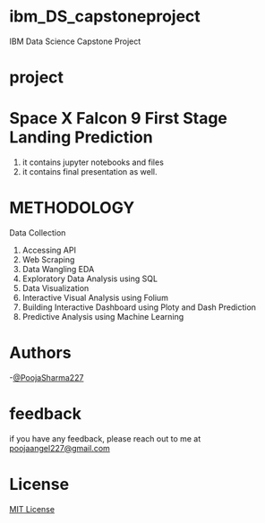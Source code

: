 # ibm_DS_capstoneproject
IBM Data Science Capstone Project

# project
# Space X Falcon 9 First Stage Landing Prediction
1. it contains jupyter notebooks and files
2. it contains final presentation as well.

# METHODOLOGY
Data Collection
1. Accessing API
2. Web Scraping
3. Data Wangling
EDA
1. Exploratory Data Analysis using SQL
2. Data Visualization
3. Interactive Visual Analysis using Folium
4. Building Interactive Dashboard using Ploty and Dash
Prediction 
1. Predictive Analysis using Machine Learning

# Authors
-[@PoojaSharma227](https://www.github.com/PoojaSharma227)

# feedback
if you have any feedback, please reach out to me at poojaangel227@gmail.com

# License
[MIT License](LICENSE)

